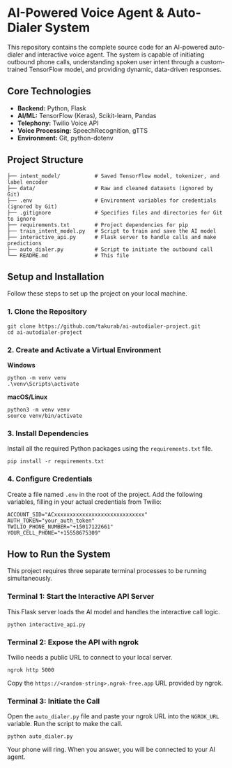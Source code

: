 # AI-Powered Voice Agent & Auto-Dialer System

This repository contains the complete source code for an AI-powered auto-dialer and interactive voice agent. The system is capable of initiating outbound phone calls, understanding spoken user intent through a custom-trained TensorFlow model, and providing dynamic, data-driven responses.

## Core Technologies
- **Backend:** Python, Flask
- **AI/ML:** TensorFlow (Keras), Scikit-learn, Pandas
- **Telephony:** Twilio Voice API
- **Voice Processing:** SpeechRecognition, gTTS
- **Environment:** Git, python-dotenv

## Project Structure
    ├── intent_model/           # Saved TensorFlow model, tokenizer, and label encoder
    ├── data/                   # Raw and cleaned datasets (ignored by Git)
    ├── .env                    # Environment variables for credentials (ignored by Git)
    ├── .gitignore              # Specifies files and directories for Git to ignore
    ├── requirements.txt        # Project dependencies for pip
    ├── train_intent_model.py   # Script to train and save the AI model
    ├── interactive_api.py      # Flask server to handle calls and make predictions
    ├── auto_dialer.py          # Script to initiate the outbound call
    └── README.md               # This file

## Setup and Installation

Follow these steps to set up the project on your local machine.

### 1. Clone the Repository
    git clone https://github.com/takurab/ai-autodialer-project.git
    cd ai-autodialer-project

### 2. Create and Activate a Virtual Environment
**Windows**
    
    python -m venv venv
    .\venv\Scripts\activate

**macOS/Linux**
    
    python3 -m venv venv
    source venv/bin/activate

### 3. Install Dependencies
Install all the required Python packages using the `requirements.txt` file.
    
    pip install -r requirements.txt

### 4. Configure Credentials
Create a file named `.env` in the root of the project. Add the following variables, filling in your actual credentials from Twilio:
    
    ACCOUNT_SID="ACxxxxxxxxxxxxxxxxxxxxxxxxxxxxx"
    AUTH_TOKEN="your_auth_token"
    TWILIO_PHONE_NUMBER="+15017122661"
    YOUR_CELL_PHONE="+15558675309"

## How to Run the System

This project requires three separate terminal processes to be running simultaneously.

### Terminal 1: Start the Interactive API Server
This Flask server loads the AI model and handles the interactive call logic.
    
    python interactive_api.py

### Terminal 2: Expose the API with ngrok
Twilio needs a public URL to connect to your local server.
    
    ngrok http 5000

Copy the `https://<random-string>.ngrok-free.app` URL provided by ngrok.

### Terminal 3: Initiate the Call
Open the `auto_dialer.py` file and paste your ngrok URL into the `NGROK_URL` variable. Run the script to make the call.
    
    python auto_dialer.py

Your phone will ring. When you answer, you will be connected to your AI agent.
